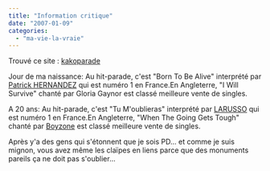```yaml
---
title: "Information critique"
date: "2007-01-09"
categories: 
  - "ma-vie-la-vraie"
---
```


Trouvé ce site : [kakoparade](http://kakophone.com/kakoParade/FR/index.htm)

Jour de ma naissance: Au hit-parade, c'est "Born To Be Alive" interprété par [Patrick HERNANDEZ](http://www.dailymotion.com/video/x8ygt_patrick-hernandez-born-to-be-alive) qui est numéro 1 en France.En Angleterre, "I Will Survive" chanté par Gloria Gaynor est classé meilleure vente de singles.

A 20 ans: Au hit-parade, c'est "Tu M'oublieras" interprété par [LARUSSO](http://www.dailymotion.com/video/xj7t1_larusso-tu-moublieras) qui est numéro 1 en France.En Angleterre, "When The Going Gets Tough" chanté par [Boyzone](http://www.youtube.com/watch?v=foG962ZJ438) est classé meilleure vente de singles.

Après y'a des gens qui s'étonnent que je sois PD... et comme je suis mignon, vous avez même les claïpes en liens parce que des monuments pareils ça ne doit pas s'oublier...
